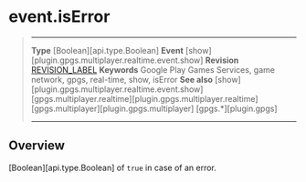 # event.isError

> --------------------- ------------------------------------------------------------------------------------------
> __Type__              [Boolean][api.type.Boolean]
> __Event__             [show][plugin.gpgs.multiplayer.realtime.event.show]
> __Revision__          [REVISION_LABEL](REVISION_URL)
> __Keywords__          Google Play Games Services, game network, gpgs, real-time, show, isError
> __See also__          [show][plugin.gpgs.multiplayer.realtime.event.show]
>						[gpgs.multiplayer.realtime][plugin.gpgs.multiplayer.realtime]
>						[gpgs.multiplayer][plugin.gpgs.multiplayer]
>                       [gpgs.*][plugin.gpgs]
> --------------------- ------------------------------------------------------------------------------------------

## Overview

[Boolean][api.type.Boolean] of `true` in case of an error.